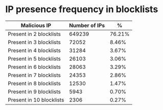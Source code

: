 # IP presence frequency in blocklists
| Malicious IP | Number of IPs | % |
|----|----|----|
| Present in 2 blocklists | 649239 | 76.21% |
| Present in 3 blocklists | 72052 | 8.46% |
| Present in 4 blocklists | 31284 | 3.67% |
| Present in 5 blocklists | 26103 | 3.06% |
| Present in 6 blocklists | 28063 | 3.29% |
| Present in 7 blocklists | 24353 | 2.86% |
| Present in 8 blocklists | 12530 | 1.47% |
| Present in 9 blocklists | 5943 | 0.70% |
| Present in 10 blocklists | 2306 | 0.27% |
